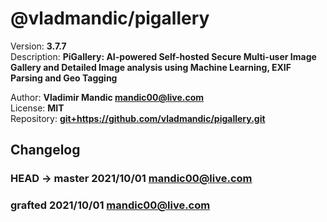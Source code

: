 # @vladmandic/pigallery  

Version: **3.7.7**  
Description: **PiGallery: AI-powered Self-hosted Secure Multi-user Image Gallery and Detailed Image analysis using Machine Learning, EXIF Parsing and Geo Tagging**  

Author: **Vladimir Mandic <mandic00@live.com>**  
License: **MIT** </LICENSE>  
Repository: **<git+https://github.com/vladmandic/pigallery.git>**  

## Changelog

### **HEAD -> master** 2021/10/01 mandic00@live.com


### **grafted** 2021/10/01 mandic00@live.com

